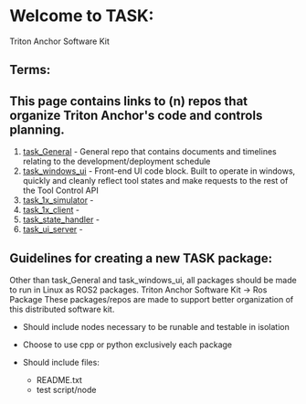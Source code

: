 # Welcome to TASK:
Triton Anchor Software Kit

## Terms:

## This page contains links to (n) repos that organize Triton Anchor's code and controls planning.
1. [task_General](https://github.com/Triton-Anchor/General)  - General repo that contains documents and timelines relating to the development/deployment schedule 
2. [task_windows_ui](https://github.com/Triton-Anchor)     - Front-end UI code block. Built to operate in windows, quickly and cleanly reflect tool states and make requests to the rest of the Tool Control API
3. [task_1x_simulator](https://github.com/Triton-Anchor)   -
4. [task_1x_client](https://github.com/Triton-Anchor/task_1x_client)      -
5. [task_state_handler](https://github.com/Triton-Anchor)  - 
6. [task_ui_server](https://github.com/Triton-Anchor)      -

## Guidelines for creating a new TASK package:
Other than task_General and task_windows_ui, all packages should be made to run in Linux as ROS2 packages.
Triton Anchor Software Kit -> Ros Package
These packages/repos are made to support better organization of this distributed software kit.  

- Should include nodes necessary to be runable and testable in isolation
- Choose to use cpp or python exclusively each package

- Should include files:
    - README.txt
    - test script/node
